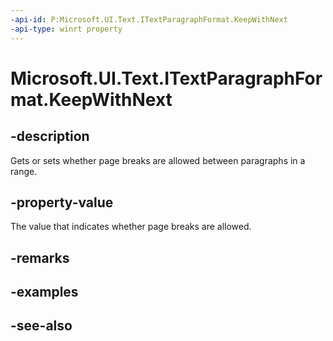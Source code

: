 ```yaml
---
-api-id: P:Microsoft.UI.Text.ITextParagraphFormat.KeepWithNext
-api-type: winrt property
---
```


<!-- Property syntax
public Windows.UI.Text.FormatEffect KeepWithNext { get;  set; }
-->

# Microsoft.UI.Text.ITextParagraphFormat.KeepWithNext

## -description
Gets or sets whether page breaks are allowed between paragraphs in a range.

## -property-value
The value that indicates whether page breaks are allowed.

## -remarks

## -examples

## -see-also
